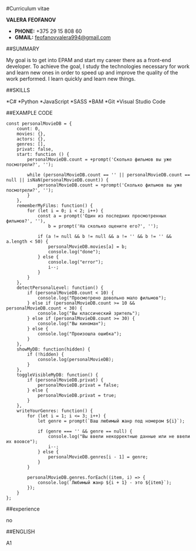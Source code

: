 #Curriculum vitae

**VALERA FEOFANOV**

* **PHONE:** +375 29 15 808 60
* **GMAIL:** feofanovvalera994@gmail.com

##SUMMARY

My goal is to get into EPAM and start my career there as a front-end developer. To achieve the goal, 
I study the technologies necessary for work and learn new ones in order to speed up and improve the 
quality of the work performed. I learn quickly and learn new things.

##SKILLS

*C#
*Python
*JavaScript
*SASS
*BAM
*Git
*Visual Studio Code

##EXAMPLE CODE

```
const personalMovieDB = {
    count: 0,
    movies: {},
    actors: {},
    genres: [],
    privat: false,
    start: function () {
        personalMovieDB.count = +prompt('Сколько фильмов вы уже посмотрели?', '');

        while (personalMovieDB.count == '' || personalMovieDB.count == null || isNaN(personalMovieDB.count)) {
            personalMovieDB.count = +prompt('Сколько фильмов вы уже посмотрели?', '');
        }
    },
    rememberMyFilms: function() {
        for (let i = 0; i < 2; i++) {
            const a = prompt('Один из последних просмотренных фильмов?', ''),
                b = prompt('На сколько оцените его?', '');
    
            if (a != null && b != null && a != '' && b != '' && a.length < 50) {
                personalMovieDB.movies[a] = b;
                console.log("done");
            } else {
                console.log("error");
                i--;
            }
        }
    },
    detectPersonalLevel: function() {
        if (personalMovieDB.count < 10) {
            console.log("Просмотрено довольно мало фильмов");
        } else if (personalMovieDB.count >= 10 && personalMovieDB.count < 30) {
            console.log("Вы классический зритель");
        } else if (personalMovieDB.count >= 30) {
            console.log("Вы киноман");
        } else {
            console.log("Произошла ошибка");
        }
    },
    showMyDB: function(hidden) {
        if (!hidden) {
            console.log(personalMovieDB);
        } 
    },
    toggleVisibleMyDB: function() {
        if (personalMovieDB.privat) {
            personalMovieDB.privat = false;
        } else {
            personalMovieDB.privat = true;
        }
    },  
    writeYourGenres: function() {
        for (let i = 1; i <= 3; i++) {
            let genre = prompt(`Ваш любимый жанр под номером ${i}`);

            if (genre === '' && genre == null) {
                console.log("Вы ввели некорректные данные или не ввели их воовсе");
                i--;
            } else {
                personalMovieDB.genres[i - 1] = genre;
            }
        }

        personalMovieDB.genres.forEach((item, i) => {
            console.log(`Любимый жанр ${i + 1} - это ${item}`);
        });
    }
};
```

##experience

no

##ENGLISH

A1

